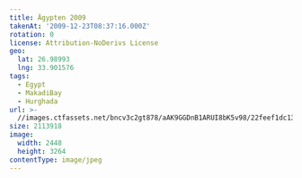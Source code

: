 ```yaml
---
title: Ägypten 2009
takenAt: '2009-12-23T08:37:16.000Z'
rotation: 0
license: Attribution-NoDerivs License
geo:
  lat: 26.98993
  lng: 33.901576
tags:
  - Egypt
  - MakadiBay
  - Hurghada
url: >-
  //images.ctfassets.net/bncv3c2gt878/aAK9GGDnB1ARUI8bK5v98/22feef1dc131db50e8c923518c0c2152/gypten-2009_4345684993_o
size: 2113918
image:
  width: 2448
  height: 3264
contentType: image/jpeg
---
```


